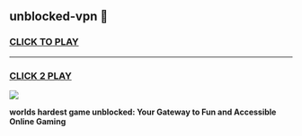 
## unblocked-vpn 👋
<h3>
<a href="https://premium.freeplayer.one?title=unblocked-vpn&ref=14F">CLICK TO PLAY</a></h3>
<hr>

<h3>
<a href="https://premium.freeplayer.one?title=unblocked-vpn&ref=14F">CLICK 2 PLAY</a>
  
</h3>

<a href="https://premium.freeplayer.one?title=unblocked-vpn&ref=12F/"><img src="https://clearcache.store/games.png"></a>


**worlds hardest game unblocked: Your Gateway to Fun and Accessible Online Gaming**
